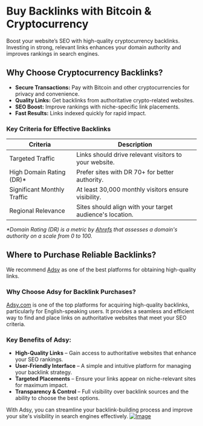 # Buy Backlinks with Bitcoin & Cryptocurrency

Boost your website’s SEO with high-quality cryptocurrency backlinks. Investing in strong, relevant links enhances your domain authority and improves rankings in search engines. 

## Why Choose Cryptocurrency Backlinks?

- **Secure Transactions:** Pay with Bitcoin and other cryptocurrencies for privacy and convenience.
- **Quality Links:** Get backlinks from authoritative crypto-related websites.
- **SEO Boost:** Improve rankings with niche-specific link placements.
- **Fast Results:** Links indexed quickly for rapid impact.
### Key Criteria for Effective Backlinks

<table>
    <thead>
        <tr>
            <th>Criteria</th>
            <th>Description</th>
        </tr>
    </thead>
    <tbody>
        <tr>
            <td>Targeted Traffic</td>
            <td>Links should drive relevant visitors to your website.</td>
        </tr>
        <tr>
            <td>High Domain Rating (DR)*</td>
            <td>Prefer sites with DR 70+ for better authority.</td>
        </tr>
        <tr>
            <td>Significant Monthly Traffic</td>
            <td>At least 30,000 monthly visitors ensure visibility.</td>
        </tr>
        <tr>
            <td>Regional Relevance</td>
            <td>Sites should align with your target audience's location.</td>
        </tr>
    </tbody>
</table>

<p></p><em>*Domain Rating (DR) is a metric by <a href="https://ahrefs.com" target="_blank">Ahrefs</a> that assesses a domain's authority on a scale from 0 to 100.</em></p>

## Where to Purchase Reliable Backlinks?

We recommend [Adsy](https://ref.adsy.com/?ref=referral&ref_type=direct&ref_id=jcckfooeo3etdkvh&ref_item=3) as one of the best platforms for obtaining high-quality links.
### Why Choose Adsy for Backlink Purchases?

[Adsy.com](https://ref.adsy.com/?ref=referral&ref_type=direct&ref_id=jcckfooeo3etdkvh&ref_item=3) is one of the top platforms for acquiring high-quality backlinks, particularly for English-speaking users. It provides a seamless and efficient way to find and place links on authoritative websites that meet your SEO criteria.

### Key Benefits of Adsy:

- **High-Quality Links** – Gain access to authoritative websites that enhance your SEO rankings.
- **User-Friendly Interface** – A simple and intuitive platform for managing your backlink strategy.
- **Targeted Placements** – Ensure your links appear on niche-relevant sites for maximum impact.
- **Transparency & Control** – Full visibility over backlink sources and the ability to choose the best options.

With Adsy, you can streamline your backlink-building process and improve your site's visibility in search engines effectively.
<a href="https://github.com/user-attachments/assets/9f92f2e0-245b-4159-902d-bdb5abc42835">
    <img src="https://github.com/user-attachments/assets/9f92f2e0-245b-4159-902d-bdb5abc42835" alt="Image">
</a>



